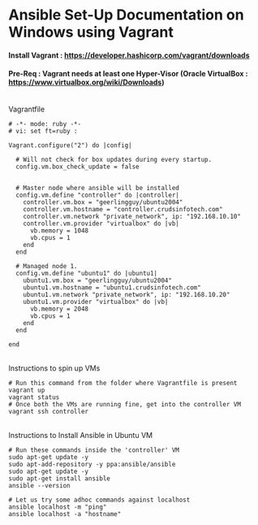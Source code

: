 # Ansible Set-Up Documentation on Windows using Vagrant

#### Install Vagrant : https://developer.hashicorp.com/vagrant/downloads 

#### Pre-Req : Vagrant needs at least one Hyper-Visor (Oracle VirtualBox : https://www.virtualbox.org/wiki/Downloads)

<br> Vagrantfile </br>

```
# -*- mode: ruby -*-
# vi: set ft=ruby :

Vagrant.configure("2") do |config|
  
  # Will not check for box updates during every startup.
  config.vm.box_check_update = false


  # Master node where ansible will be installed
  config.vm.define "controller" do |controller|
    controller.vm.box = "geerlingguy/ubuntu2004"
    controller.vm.hostname = "controller.crudsinfotech.com"
    controller.vm.network "private_network", ip: "192.168.10.10"
    controller.vm.provider "virtualbox" do |vb|
      vb.memory = 1048
      vb.cpus = 1
    end
  end

  # Managed node 1.
  config.vm.define "ubuntu1" do |ubuntu1|
    ubuntu1.vm.box = "geerlingguy/ubuntu2004"
    ubuntu1.vm.hostname = "ubuntu1.crudsinfotech.com"
    ubuntu1.vm.network "private_network", ip: "192.168.10.20"
    ubuntu1.vm.provider "virtualbox" do |vb|
      vb.memory = 2048
      vb.cpus = 1
    end
  end

end

```
<br>Instructions to spin up VMs </br>
```
# Run this command from the folder where Vagrantfile is present
vagrant up
vagrant status
# Once both the VMs are running fine, get into the controller VM
vagrant ssh controller
```

<br> Instructions to Install Ansible in Ubuntu VM </br>
```
# Run these commands inside the 'controller' VM
sudo apt-get update -y
sudo apt-add-repository -y ppa:ansible/ansible
sudo apt-get update -y
sudo apt-get install ansible
ansible --version

# Let us try some adhoc commands against localhost
ansible localhost -m "ping"
ansible localhost -a "hostname"

```

